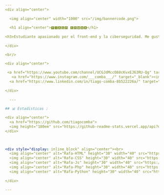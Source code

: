 ```yaml
---
<div align="center">
  
  <img align="center" width="1000" src="/img/bannercode.png">
  
  <h1 align="center">🆃🅸🅰🅶🅾 🅲🅾🅼🅱🅰</h1>
  
<h3>Estudiante apasionado por el front-end y la ciberseguridad. Me gusta realizar paginas web estáticas y dinámicas, y busco aprender sobre seguridad. Abierto a   colaboraciones y charlas sobre programación y ciberseguridad. ¡Gracias por visitar mi perfil!</h3
  
</div>

<br/>

<div align="center"> 
  
 <a href="https://www.youtube.com/channel/UCGJdMccO88cKvxEJ63RU-Qg" target="_blank"><img src="https://img.shields.io/badge/YouTube-FF0000?style=for-the-badge&logo=youtube&logoColor=black" target="_blank"></a>
   <a href="https://www.instagram.com/___comba___/" target="_blank"><img src="https://img.shields.io/static/v1?label=&message=instagram&color=5B51D8&logo=instagram&logoColor=black&style=for-the-badge" target="_blank"></a>
  <a href="https://www.linkedin.com/in/tiago-comba-8b522226a/" target="_blank"><img src="https://img.shields.io/badge/-LinkedIn-%230077B5?style=for-the-badge&logo=linkedin&logoColor=black" target="_blank"></a>  
  
</div> 
  
  ---
  
## 📊 Estadisticas :

<div align="center">
  <a href="https://github.com/tiagocomba">
  <img height="180em" src="https://github-readme-stats.vercel.app/api?username=tiagocomba&show_icons=true&theme=marine&include_all_commits=true&count_private=true"/>
</div>
  

  
<div style="display: inline_block" align="center"><br>
  <img align="center" alt="Rafa-HTML" height="30" width="40" src="https://raw.githubusercontent.com/devicons/devicon/master/icons/html5/html5-original.svg">
  <img align="center" alt="Rafa-CSS" height="30" width="40" src="https://raw.githubusercontent.com/devicons/devicon/master/icons/css3/css3-original.svg">               
  <img align="center" alt="Rafa-Js" height="30" width="40" src="https://raw.githubusercontent.com/devicons/devicon/master/icons/javascript/javascript-plain.svg">
  <img align="center" alt="Rafa-Php" height="30" width="40" src="https://cdn.jsdelivr.net/gh/devicons/devicon/icons/php/php-original.svg" />  
  <img align="center" alt="Rafa-Python" height="30" width="40" src="https://cdn.jsdelivr.net/gh/devicons/devicon/icons/python/python-original.svg" />
          
</div>

---
```


